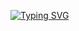 
[![Typing SVG](https://readme-typing-svg.herokuapp.com?font=&size=30&duration=500&color=00FF00&center=true&vCenter=true&height=40&lines=Error+404+Page+Not+Found)](https://git.io/typing-svg)


